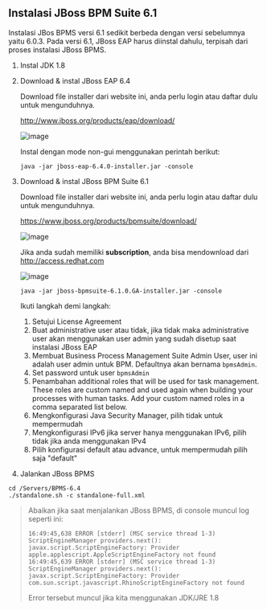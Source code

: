 ## Instalasi JBoss BPM Suite 6.1

Instalasi JBos BPMS versi 6.1 sedikit berbeda dengan versi sebelumnya yaitu 6.0.3. Pada versi 6.1, JBoss EAP harus diinstal dahulu, terpisah dari proses instalasi JBoss BPMS. 

1. Instal JDK 1.8

2.  Download & instal JBoss EAP 6.4 

    Download file installer dari website ini, anda perlu login atau daftar dulu untuk mengunduhnya.
   
    http://www.jboss.org/products/eap/download/
   
    ![image](https://cloud.githubusercontent.com/assets/3068071/8325570/e0ec012e-1a84-11e5-8c8c-53f109ad0903.png)

    Instal dengan mode non-gui menggunakan perintah berikut:
    
    ```
    java -jar jboss-eap-6.4.0-installer.jar -console
    ```

3.  Download & instal JBoss BPM Suite 6.1
   
    Download file installer dari website ini, anda perlu login atau daftar dulu untuk mengunduhnya.
   
    https://www.jboss.org/products/bpmsuite/download/

    ![image](https://cloud.githubusercontent.com/assets/3068071/8325490/4c48c7f0-1a84-11e5-999e-ff032a1db1d4.png)

    Jika anda sudah memiliki **subscription**, anda bisa mendownload dari http://access.redhat.com
    
    ![image](https://cloud.githubusercontent.com/assets/3068071/8325307/933e59d8-1a82-11e5-9e2c-ae99fbe6cca8.png)

    ```
    java -jar jboss-bpmsuite-6.1.0.GA-installer.jar -console
    ```
    
    Ikuti langkah demi langkah:
    
    1. Setujui License Agreement
    2. Buat administrative user atau tidak, jika tidak maka administrative user akan menggunakan user admin yang sudah disetup saat instalasi JBoss EAP
    3. Membuat Business Process Management Suite Admin User, user ini adalah user admin untuk BPM. Defaultnya akan bernama `bpmsAdmin`.
    4. Set password untuk user `bpmsAdmin`
    5. Penambahan additional roles that will be used for task management.  
       These roles are custom named and used again when building your processes with human tasks.  Add your custom named roles in a comma separated list below.
    6. Mengkonfigurasi Java Security Manager, pilih tidak untuk mempermudah 
    7. Mengkonfigurasi IPv6 jika server hanya menggunakan IPv6, pilih tidak jika anda menggunakan IPv4
    8. Pilih konfigurasi default atau advance, untuk mempermudah pilih saja "default"
    
    

4.  Jalankan JBoss BPMS

   ```
   cd /Servers/BPMS-6.4
   ./standalone.sh -c standalone-full.xml
   ```

> Abaikan jika saat menjalankan JBoss BPMS, di console muncul log seperti ini:
> ```
> 16:49:45,638 ERROR [stderr] (MSC service thread 1-3) ScriptEngineManager providers.next(): javax.script.ScriptEngineFactory: Provider apple.applescript.AppleScriptEngineFactory not found
> 16:49:45,639 ERROR [stderr] (MSC service thread 1-3) ScriptEngineManager providers.next(): javax.script.ScriptEngineFactory: Provider com.sun.script.javascript.RhinoScriptEngineFactory not found
> ```
> Error tersebut muncul jika kita menggunakan JDK/JRE 1.8
